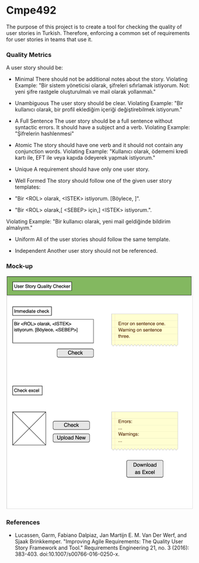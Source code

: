 # Cmpe492
The purpose of this project is to create a tool for checking the quality of user stories in Turkish. Therefore, enforcing a common set of requirements for user stories in teams that use it.

### Quality Metrics
A user story should be:
* Minimal
There should not be additional notes about the story. Violating Example: "Bir sistem yöneticisi olarak, şifreleri sıfırlamak istiyorum. Not: yeni şifre rastgele oluşturulmalı ve mail olarak yollanmalı."

* Unambiguous
The user story should be clear. Violating Example: "Bir kullanıcı olarak, bir profil eklediğim içeriği değiştirebilmek istiyorum."

* A Full Sentence
The user story should be a full sentence without syntactic errors. It should have a subject and a verb. Violating Example: "Şifrelerin hashlenmesi"

* Atomic
The story should have one verb and it should not contain any conjunction words.  Violating Example: "Kullanıcı olarak, ödememi kredi kartı ile, EFT ile veya kapıda ödeyerek yapmak istiyorum."

* Unique
A requirement should have only one user story.

* Well Formed
The story should follow one of the given user story templates: 

- "Bir \<ROL\> olarak, \<ISTEK\> istiyorum. [Böylece, <SEBEP>]".
  
- "Bir \<ROL\> olarak,[ \<SEBEP\> için,] \<ISTEK\> istiyorum.". 

Violating Example: "Bir kullanıcı olarak, yeni mail geldiğinde bildirim almalıyım."

* Uniform
All of the user stories should follow the same template.
 

* Independent
Another user story should not be referenced.

### Mock-up

![Mock-up](https://raw.githubusercontent.com/akinilerle/Cmpe492/master/media/mock-up.png)

### References

* Lucassen, Garm, Fabiano Dalpiaz, Jan Martijn E. M. Van Der Werf, and Sjaak Brinkkemper. "Improving Agile Requirements: The Quality User Story Framework and Tool." Requirements Engineering 21, no. 3 (2016): 383-403. doi:10.1007/s00766-016-0250-x.
